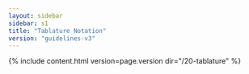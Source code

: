```yaml
---
layout: sidebar
sidebar: s1
title: "Tablature Notation"
version: "guidelines-v3"
---
```

{% include content.html version=page.version dir="/20-tablature" %}
